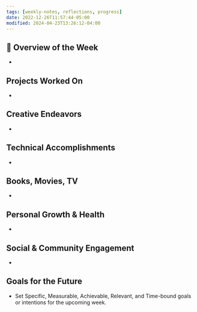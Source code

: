 ```yaml
---
tags: [weekly-notes, reflections, progress]
date: 2022-12-26T11:57:44-05:00
modified: 2024-04-23T13:26:12-04:00
---
```


## 🌟 Overview of the Week
-

## Projects Worked On
-

## Creative Endeavors
-

## Technical Accomplishments
-

## Books, Movies, TV
-

## Personal Growth & Health
-

## Social & Community Engagement
-

## Goals for the Future
- Set Specific, Measurable, Achievable, Relevant, and Time-bound goals or intentions for the upcoming week.
